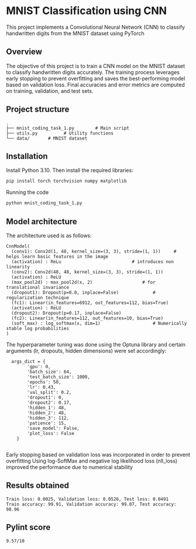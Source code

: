 # MNIST Classification using CNN 

This project implements a Convolutional Neural Network (CNN) to classify handwritten digits from the MNIST dataset using PyTorch


## Overview

The objective of this project is to train a CNN model on the MNIST dataset to classify handwritten digits accurately. The training process leverages early stopping to prevent overfitting and saves the best-performing model based on validation loss. Final accuracies and error metrics are computed on training, validation, and test sets.

## Project structure
````
.
├── mnist_coding_task_1.py        # Main script
├── utils.py          # Utility functions
└── data/		# MNIST dataset
````
## Installation

Install Python 3.10. Then install the required libraries:

```bash
pip install torch torchvision numpy matplotlib
```
Running the code

```bash
python mnist_coding_task_1.py
```

## Model architecture

The architecture used is as follows:
````
CnnModel(
  (conv1): Conv2d(1, 48, kernel_size=(3, 3), stride=(1, 1))		# helps learn basic features in the image
  (activation) : ReLu							# introduces non linearity
  (conv2): Conv2d(48, 48, kernel_size=(3, 3), stride=(1, 1))
  (activation) : ReLU
  (max_pool2d) : max_pool2d(x, 2)					# for translational invariance
  (dropout1): Dropout(p=0.0, inplace=False)				# regularization technique
  (fc1): Linear(in_features=6912, out_features=112, bias=True)
  (activation) : ReLU
  (dropout2): Dropout(p=0.17, inplace=False)
  (fc2): Linear(in_features=112, out_features=10, bias=True)
  (soft_max) : log_softmax(x, dim=1)					# Numerically stable log probabilities
)

````
The hyperparameter tuning was done using the Optuna library and certain arguments (lr, dropouts, hidden dimensions) were set accordingly:
  
````
  args_dict = {
        'gpu': 0,
        'batch_size': 64,
        'test_batch_size': 1000,
        'epochs': 50,
        'lr': 0.43,
        'val_split': 0.2,
        'dropout1': 0,
        'dropout2': 0.17,
        'hidden_1': 48,
        'hidden_2': 48,
        'hidden_3': 112,
        'patience': 15,
        'save_model': False,
        'plot_loss': False
    }
    
  ````
Early stopping based on validation loss was incorporated in order to prevent overfitting
Using log-SoftMax and negative log likelihood loss (nll_loss) improved the performance due to numerical stability


## Results obtained

````
Train loss: 0.0025, Validation loss: 0.0526, Test loss: 0.0491
Train accuracy: 99.91, Validation accuracy: 99.07, Test accuracy: 98.96
````

## Pylint score
```9.57/10```
